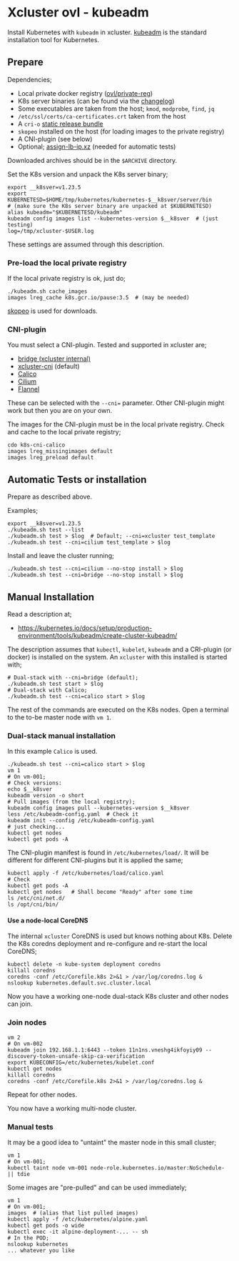 # Xcluster ovl - kubeadm

Install Kubernetes with `kubeadm` in xcluster.
[kubeadm](https://github.com/kubernetes/kubeadm) is the standard
installation tool for Kubernetes.

## Prepare

Dependencies;

* Local private docker registry ([ovl/private-reg](../private-reg))
* K8s server binaries (can be found via the
  [changelog](https://github.com/kubernetes/kubernetes/tree/master/CHANGELOG))
* Some executables are taken from the host; `kmod`, `modprobe`, `find`, `jq`
* `/etc/ssl/certs/ca-certificates.crt` taken from the host
* A `cri-o` [static release bundle](https://github.com/cri-o/cri-o/releases)
* `skopeo` installed on the host (for loading images to the private registry)
* A CNI-plugin (see below)
* Optional; [assign-lb-ip.xz](https://github.com/Nordix/assign-lb-ip/releases)
  (needed for automatic tests)

Downloaded archives should be in the `$ARCHIVE` directory.

Set the K8s version and unpack the K8s server binary;
```
export __k8sver=v1.23.5
export KUBERNETESD=$HOME/tmp/kubernetes/kubernetes-$__k8sver/server/bin
# (make sure the K8s server binary are unpacked at $KUBERNETESD)
alias kubeadm="$KUBERNETESD/kubeadm"
kubeadm config images list --kubernetes-version $__k8sver  # (just testing)
log=/tmp/xcluster-$USER.log
```

These settings are assumed through this description.


### Pre-load the local private registry

If the local private registry is ok, just do;

```
./kubeadm.sh cache_images
images lreg_cache k8s.gcr.io/pause:3.5  # (may be needed)
```

[skopeo](https://github.com/containers/skopeo) is used for downloads.


### CNI-plugin

You must select a CNI-plugin. Tested and supported in xcluster are;

* [bridge (xcluster internal)](../k8s-cni-bridge/)
* [xcluster-cni](https://github.com/Nordix/xcluster-cni) (default)
* [Calico](http://www.projectcalico.org/)
* [Cilium](https://github.com/cilium/cilium)
* [Flannel](https://github.com/coreos/flannel)

These can be selected with the `--cni=` parameter. Other CNI-plugin
might work but then you are on your own.

The images for the CNI-plugin must be in the local private
registry. Check and cache to the local private registry;

```
cdo k8s-cni-calico
images lreg_missingimages default
images lreg_preload default
```


## Automatic Tests or installation

Prepare as described above.

Examples;
```
export __k8sver=v1.23.5
./kubeadm.sh test --list
./kubeadm.sh test > $log  # Default; --cni=xcluster test_template
./kubeadm.sh test --cni=cilium test_template > $log
```

Install and leave the cluster running;
```
./kubeadm.sh test --cni=cilium --no-stop install > $log
./kubeadm.sh test --cni=bridge --no-stop install > $log
```



## Manual Installation

Read a description at;

* https://kubernetes.io/docs/setup/production-environment/tools/kubeadm/create-cluster-kubeadm/

The description assumes that `kubectl`, `kubelet`, `kubeadm` and a
CRI-plugin (or docker) is installed on the system. An `xcluster` with
this installed is started with;

```
# Dual-stack with --cni=bridge (default);
./kubeadm.sh test start > $log
# Dual-stack with Calico;
./kubeadm.sh test --cni=calico start > $log
```

The rest of the commands are executed on the K8s nodes. Open a
terminal to the to-be master node with `vm 1`.

### Dual-stack manual installation

In this example `Calico` is used.

```
./kubeadm.sh test --cni=calico start > $log
vm 1
# On vm-001;
# Check versions:
echo $__k8sver
kubeadm version -o short
# Pull images (from the local registry);
kubeadm config images pull --kubernetes-version $__k8sver
less /etc/kubeadm-config.yaml  # Check it
kubeadm init --config /etc/kubeadm-config.yaml
# just checking...
kubectl get nodes
kubectl get pods -A
```

The CNI-plugin manifest is found in `/etc/kubernetes/load/`. It will
be different for different CNI-plugins but it is applied the same;

```
kubectl apply -f /etc/kubernetes/load/calico.yaml
# Check
kubectl get pods -A
kubectl get nodes   # Shall become "Ready" after some time
ls /etc/cni/net.d/
ls /opt/cni/bin/
```

#### Use a node-local CoreDNS

The internal `xcluster` CoreDNS is used but knows nothing about
K8s. Delete the K8s coredns deployment and re-configure and
re-start the local CoreDNS;

```
kubectl delete -n kube-system deployment coredns
killall coredns
coredns -conf /etc/Corefile.k8s 2>&1 > /var/log/coredns.log &
nslookup kubernetes.default.svc.cluster.local
```


Now you have a working one-node dual-stack K8s cluster and other nodes
can join.


### Join nodes

```
vm 2
# On vm-002
kubeadm join 192.168.1.1:6443 --token 11n1ns.vneshg4ikfoyiy09 --discovery-token-unsafe-skip-ca-verification
export KUBECONFIG=/etc/kubernetes/kubelet.conf
kubectl get nodes
killall coredns
coredns -conf /etc/Corefile.k8s 2>&1 > /var/log/coredns.log &
```

Repeat for other nodes.

You now have a working multi-node cluster.

### Manual tests

It may be a good idea to "untaint" the master node in this small cluster;

```
vm 1
# On vm-001;
kubectl taint node vm-001 node-role.kubernetes.io/master:NoSchedule- || tdie
```

Some images are "pre-pulled" and can be used immediately;

```
vm 1
# On vm-001;
images  # (alias that list pulled images)
kubectl apply -f /etc/kubernetes/alpine.yaml
kubectl get pods -o wide
kubectl exec -it alpine-deployment-... -- sh
# In the POD;
nslookup kubernetes
... whatever you like
```


